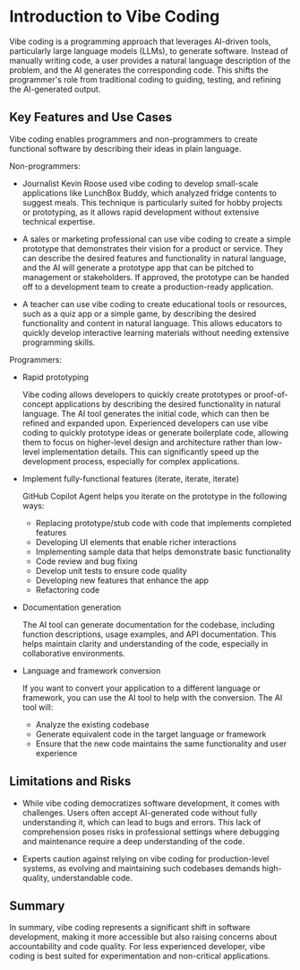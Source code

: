# Introduction to Vibe Coding

Vibe coding is a programming approach that leverages AI-driven tools, particularly large language models (LLMs), to generate software. Instead of manually writing code, a user provides a natural language description of the problem, and the AI generates the corresponding code. This shifts the programmer's role from traditional coding to guiding, testing, and refining the AI-generated output.

## Key Features and Use Cases

Vibe coding enables programmers and non-programmers to create functional software by describing their ideas in plain language.

Non-programmers:

- Journalist Kevin Roose used vibe coding to develop small-scale applications like LunchBox Buddy, which analyzed fridge contents to suggest meals. This technique is particularly suited for hobby projects or prototyping, as it allows rapid development without extensive technical expertise.

- A sales or marketing professional can use vibe coding to create a simple prototype that demonstrates their vision for a product or service. They can describe the desired features and functionality in natural language, and the AI will generate a prototype app that can be pitched to management or stakeholders. If approved, the prototype can be handed off to a development team to create a production-ready application.

- A teacher can use vibe coding to create educational tools or resources, such as a quiz app or a simple game, by describing the desired functionality and content in natural language. This allows educators to quickly develop interactive learning materials without needing extensive programming skills.

Programmers:

- Rapid prototyping

    Vibe coding allows developers to quickly create prototypes or proof-of-concept applications by describing the desired functionality in natural language. The AI tool generates the initial code, which can then be refined and expanded upon. Experienced developers can use vibe coding to quickly prototype ideas or generate boilerplate code, allowing them to focus on higher-level design and architecture rather than low-level implementation details. This can significantly speed up the development process, especially for complex applications.

- Implement fully-functional features (iterate, iterate, iterate)

    GitHub Copilot Agent helps you iterate on the prototype in the following ways:

    - Replacing prototype/stub code with code that implements completed features
    - Developing UI elements that enable richer interactions
    - Implementing sample data that helps demonstrate basic functionality
    - Code review and bug fixing
    - Develop unit tests to ensure code quality
    - Developing new features that enhance the app
    - Refactoring code

- Documentation generation

    The AI tool can generate documentation for the codebase, including function descriptions, usage examples, and API documentation. This helps maintain clarity and understanding of the code, especially in collaborative environments.

- Language and framework conversion

    If you want to convert your application to a different language or framework, you can use the AI tool to help with the conversion. The AI tool will:

    - Analyze the existing codebase
    - Generate equivalent code in the target language or framework
    - Ensure that the new code maintains the same functionality and user experience

## Limitations and Risks

- While vibe coding democratizes software development, it comes with challenges. Users often accept AI-generated code without fully understanding it, which can lead to bugs and errors. This lack of comprehension poses risks in professional settings where debugging and maintenance require a deep understanding of the code.

- Experts caution against relying on vibe coding for production-level systems, as evolving and maintaining such codebases demands high-quality, understandable code.

## Summary

In summary, vibe coding represents a significant shift in software development, making it more accessible but also raising concerns about accountability and code quality. For less experienced developer, vibe coding is best suited for experimentation and non-critical applications.
